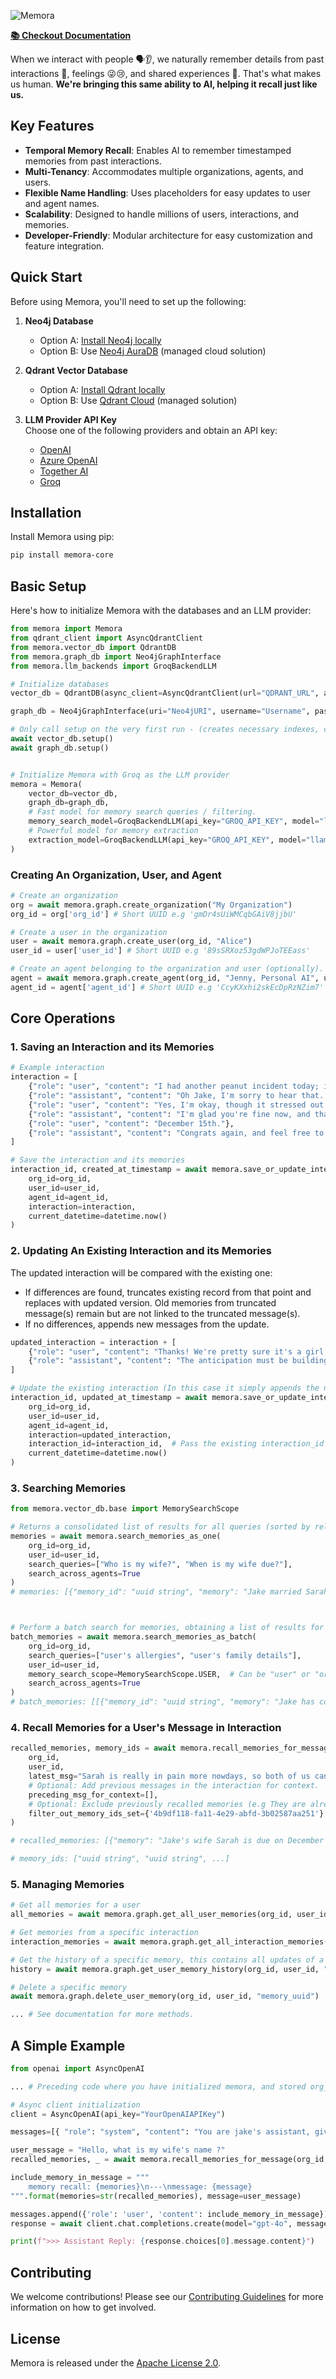 ![Memora](https://drive.google.com/uc?export=view&id=1u1nyA8OQBCYtAIbYtbRCtmF7Z-YJZ1AZ)

**[📚 Checkout Documentation](https://elzai.github.io/memora/)**

When we interact with people 🗣️👂, we naturally remember details from past interactions 💭, feelings 😜😢, and shared experiences 🤝. That's what makes us human. **We're bringing this same ability to AI, helping it recall just like us.**

## Key Features

- **Temporal Memory Recall**: Enables AI to remember timestamped memories from past interactions.
- **Multi-Tenancy**: Accommodates multiple organizations, agents, and users.
- **Flexible Name Handling**: Uses placeholders for easy updates to user and agent names.
- **Scalability**: Designed to handle millions of users, interactions, and memories.
- **Developer-Friendly**: Modular architecture for easy customization and feature integration.

## Quick Start
Before using Memora, you'll need to set up the following:

1. **Neo4j Database**  
     - Option A: [Install Neo4j locally](https://neo4j.com/docs/operations-manual/current/installation/)  
     - Option B: Use [Neo4j AuraDB](https://neo4j.com/cloud/platform/aura-graph-database/) (managed cloud solution)  

2. **Qdrant Vector Database**  
     - Option A: [Install Qdrant locally](https://qdrant.tech/documentation/quick-start/)  
     - Option B: Use [Qdrant Cloud](https://qdrant.tech/documentation/cloud/) (managed solution)  

3. **LLM Provider API Key**  
   Choose one of the following providers and obtain an API key:  
     - [OpenAI](https://platform.openai.com/)  
     - [Azure OpenAI](https://azure.microsoft.com/en-us/products/cognitive-services/openai-service)  
     - [Together AI](https://www.together.ai/)  
     - [Groq](https://groq.com/)


## **Installation**

Install Memora using pip:

```bash
pip install memora-core
```

## **Basic Setup**

Here's how to initialize Memora with the databases and an LLM provider:

```python
from memora import Memora
from qdrant_client import AsyncQdrantClient
from memora.vector_db import QdrantDB
from memora.graph_db import Neo4jGraphInterface
from memora.llm_backends import GroqBackendLLM

# Initialize databases
vector_db = QdrantDB(async_client=AsyncQdrantClient(url="QDRANT_URL", api_key="QDRANT_API_KEY"))

graph_db = Neo4jGraphInterface(uri="Neo4jURI", username="Username", password="Password", database="DBName")

# Only call setup on the very first run - (creates necessary indexes, contraints, etc.)
await vector_db.setup()
await graph_db.setup()


# Initialize Memora with Groq as the LLM provider
memora = Memora(
    vector_db=vector_db,
    graph_db=graph_db,
    # Fast model for memory search queries / filtering.
    memory_search_model=GroqBackendLLM(api_key="GROQ_API_KEY", model="llama-3.1-8b-instant"),
    # Powerful model for memory extraction
    extraction_model=GroqBackendLLM(api_key="GROQ_API_KEY", model="llama-3.3-70b-specdec", max_tokens=8000)
)

```

### **Creating An Organization, User, and Agent**

```python
# Create an organization
org = await memora.graph.create_organization("My Organization")
org_id = org['org_id'] # Short UUID e.g 'gmDr4sUiWMCqbGAiV8jjbU'

# Create a user in the organization
user = await memora.graph.create_user(org_id, "Alice")
user_id = user['user_id'] # Short UUID e.g '89sSRXoz53gdWPJoTEEass'

# Create an agent belonging to the organization and user (optionally).
agent = await memora.graph.create_agent(org_id, "Jenny, Personal AI", user_id=user_id)
agent_id = agent['agent_id'] # Short UUID e.g 'CcyKXxhi2skEcDpRzNZim7'

```

## **Core Operations**

### **1. Saving an Interaction and its Memories**

```python
# Example interaction
interaction = [
    {"role": "user", "content": "I had another peanut incident today; it confirms I am allergic."},
    {"role": "assistant", "content": "Oh Jake, I'm sorry to hear that. Are you okay? I'll make sure to keep peanuts 🥜 away from any future food-related situations."},
    {"role": "user", "content": "Yes, I'm okay, though it stressed out Sarah, my wife, which isn't cool because she is due in December."},
    {"role": "assistant", "content": "I'm glad you're fine now, and that's wonderful news about Sarah's pregnancy! Congratulations to you both. When in December is she due?"},
    {"role": "user", "content": "December 15th."},
    {"role": "assistant", "content": "Congrats again, and feel free to bombard me with every baby question you have 👶🍼, we're raising this baby together LOL 😉"}
]

# Save the interaction and its memories
interaction_id, created_at_timestamp = await memora.save_or_update_interaction_and_memories(
    org_id=org_id,
    user_id=user_id,
    agent_id=agent_id,
    interaction=interaction,
    current_datetime=datetime.now()
)

```

### **2. Updating An Existing Interaction and its Memories**

The updated interaction will be compared with the existing one:

  - If differences are found, truncates existing record from that point and
    replaces with updated version. Old memories from truncated message(s)
    remain but are not linked to the truncated message(s).
  - If no differences, appends new messages from the update.

```python
updated_interaction = interaction + [
    {"role": "user", "content": "Thanks! We're pretty sure it's a girl, but we'll know for certain at the next ultrasound."},
    {"role": "assistant", "content": "The anticipation must be building. Do you have any name ideas?."}
]

# Update the existing interaction (In this case it simply appends the new messages)
interaction_id, updated_at_timestamp = await memora.save_or_update_interaction_and_memories(
    org_id=org_id,
    user_id=user_id,
    agent_id=agent_id,
    interaction=updated_interaction,
    interaction_id=interaction_id,  # Pass the existing interaction_id to update
    current_datetime=datetime.now()
)
```

### **3. Searching Memories**

```python
from memora.vector_db.base import MemorySearchScope

# Returns a consolidated list of results for all queries (sorted by relevance), instead of individual lists per query.
memories = await memora.search_memories_as_one(
    org_id=org_id,
    user_id=user_id,
    search_queries=["Who is my wife?", "When is my wife due?"],
    search_across_agents=True
)
# memories: [{"memory_id": "uuid string", "memory": "Jake married Sarah on August 12th, 2023", obtained_at: "iso timestamp"},{"memory_id": "uuid string", "memory": "Jake's wife Sarah is due on December 15th", obtained_at: "iso timestamp"}, ...]



# Perform a batch search for memories, obtaining a list of results for each query, and can specify the search scope
batch_memories = await memora.search_memories_as_batch(
    org_id=org_id,
    search_queries=["user's allergies", "user's family details"],
    user_id=user_id,
    memory_search_scope=MemorySearchScope.USER,  # Can be "user" or "organization"
    search_across_agents=True
)
# batch_memories: [[{"memory_id": "uuid string", "memory": "Jake has confirmed he is allergic to peanuts", obtained_at: "iso timestamp"}, ...], [{"memory_id": "uuid string", "memory": "Jake's wife Sarah is due on December 15th", obtained_at: "iso timestamp"}, ...]]
```

### **4. Recall Memories for a User's Message in Interaction**

```python
recalled_memories, memory_ids = await memora.recall_memories_for_message(
    org_id,
    user_id,
    latest_msg="Sarah is really in pain more nowdays, so both of us can't sleep.",
    # Optional: Add previous messages in the interaction for context.
    preceding_msg_for_context=[],
    # Optional: Exclude previously recalled memories (e.g They are already in the conversation). See sample personal assistant in the documentation.
    filter_out_memory_ids_set={'4b9df118-fa11-4e29-abfd-3b02587aa251'}  
)

# recalled_memories: [{"memory": "Jake's wife Sarah is due on December 15th", "obtained_at": "iso timestamp"}, {"memory": "Jake and Sarah are pretty confident the baby’s a girl but will confirm at the next ultrasound.", "obtained_at": "iso timestamp"}, ...]

# memory_ids: ["uuid string", "uuid string", ...]
```


### **5. Managing Memories**

```python
# Get all memories for a user
all_memories = await memora.graph.get_all_user_memories(org_id, user_id)

# Get memories from a specific interaction
interaction_memories = await memora.graph.get_all_interaction_memories(org_id, user_id, interaction_id)

# Get the history of a specific memory, this contains all updates of a memory in descending order (starting with the latest version to the oldest)
history = await memora.graph.get_user_memory_history(org_id, user_id, "memory_uuid")

# Delete a specific memory
await memora.graph.delete_user_memory(org_id, user_id, "memory_uuid")

... # See documentation for more methods.
```


## **A Simple Example**

```python
from openai import AsyncOpenAI

... # Preceding code where you have initialized memora, and stored org_id and user_id in variables.

# Async client initialization
client = AsyncOpenAI(api_key="YourOpenAIAPIKey")

messages=[{ "role": "system", "content": "You are jake's assistant, given memories in 'memory recall: ...'"}]

user_message = "Hello, what is my wife's name ?"
recalled_memories, _ = await memora.recall_memories_for_message(org_id, user_id, latest_msg=user_message)

include_memory_in_message = """
    memory recall: {memories}\n---\nmessage: {message}
""".format(memories=str(recalled_memories), message=user_message)

messages.append({'role': 'user', 'content': include_memory_in_message})
response = await client.chat.completions.create(model="gpt-4o", messages=messages)

print(f">>> Assistant Reply: {response.choices[0].message.content}")

```

## Contributing

We welcome contributions! Please see our [Contributing Guidelines](CONTRIBUTING.md) for more information on how to get involved.

## License

Memora is released under the [Apache License 2.0](LICENSE).

